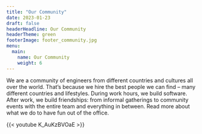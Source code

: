 ```yaml
---
title: "Our Community"
date: 2023-01-23
draft: false
headerHeadline: Our Community
headerTheme: green
footerImage: footer_community.jpg
menu:
  main:
    name: Our Community
    weight: 6
---
```

<p class=" md:pr-48 lg:pr-72 xl:pr-80 xxl:pr-96">
We are a community of engineers from different countries and cultures all over the world. That’s because we hire the best people we can find – many different countries and lifestyles. During work hours, we build software. After work, we build friendships: from informal gatherings to community events with the entire team and everything in between. Read more about what we do to have fun out of the office.
</p>

{{< youtube K_AuKzBVOaE >}}
